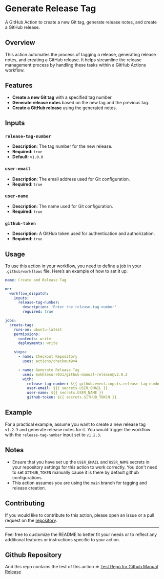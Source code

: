# Generate Release Tag

A GitHub Action to create a new Git tag, generate release notes, and create a GitHub release.

## Overview

This action automates the process of tagging a release, generating release notes, and creating a GitHub release. It helps streamline the release management process by handling these tasks within a GitHub Actions workflow.

## Features

- **Create a new Git tag** with a specified tag number.
- **Generate release notes** based on the new tag and the previous tag.
- **Create a GitHub release** using the generated notes.

## Inputs

### `release-tag-number`

- **Description**: The tag number for the new release.
- **Required**: `true`
- **Default**: `v1.0.0`

### `user-email`

- **Description**: The email address used for Git configuration.
- **Required**: `true`

### `user-name`

- **Description**: The name used for Git configuration.
- **Required**: `true`

### `github-token`

- **Description**: A GitHub token used for authentication and authorization.
- **Required**: `true`

## Usage

To use this action in your workflow, you need to define a job in your `.github/workflows` file. Here’s an example of how to set it up:

```yaml
name: Create and Release Tag

on:
  workflow_dispatch:
    inputs:
      release-tag-number:
        description: 'Enter the release-tag number'
        required: true

jobs:
  create-tag:
    runs-on: ubuntu-latest
    permissions:
      contents: write
      deployments: write

    steps:
      - name: Checkout Repository
        uses: actions/checkout@v4

      - name: Generate Release Tag
        uses: mokhlesurr031/github-manual-release@v2.0.2
        with:
          release-tag-number: ${{ github.event.inputs.release-tag-number }}
          user-email: ${{ secrets.USER_EMAIL }}
          user-name: ${{ secrets.USER_NAME }}
          github-token: ${{ secrets.GITHUB_TOKEN }}
```

## Example

For a practical example, assume you want to create a new release tag `v1.2.3` and generate release notes for it. You would trigger the workflow with the `release-tag-number` input set to `v1.2.3`.

## Notes

- Ensure that you have set up the `USER_EMAIL` and `USER_NAME` secrets in your repository settings for this action to work correctly. You don't need to set `GITHUB_TOKEN` manually cause it is there by default github configurations.
- This action assumes you are using the `main` branch for tagging and release creation.

## Contributing

If you would like to contribute to this action, please open an issue or a pull request on the [repository](https://github.com/mokhlesurr031/github-manual-release).

---

Feel free to customize the README to better fit your needs or to reflect any additional features or instructions specific to your action.



## Github Repository
And this repo contains the test of this action => [Test Repo for Github Manual Release](https://github.com/mokhlesurr031/test-github-manual-release)
